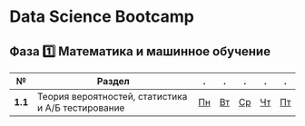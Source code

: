 # Data Science Bootcamp

## Фаза 1️⃣ Математика и машинное обучение

|№|Раздел|.|.|.|.|.|
|-|-|-|-|-|-|-|
|**1.1**| Теория вероятностей, статистика и А/Б тестирование ⁣⁣⁣⁣⁣⁣| [Пн](04-stat/04-01-task.ipynb)| [Вт](04-stat/04-02-task.ipynb)| [Ср](04-stat/)| [Чт](04-stat/)| [Пт](04-stat/)   |
